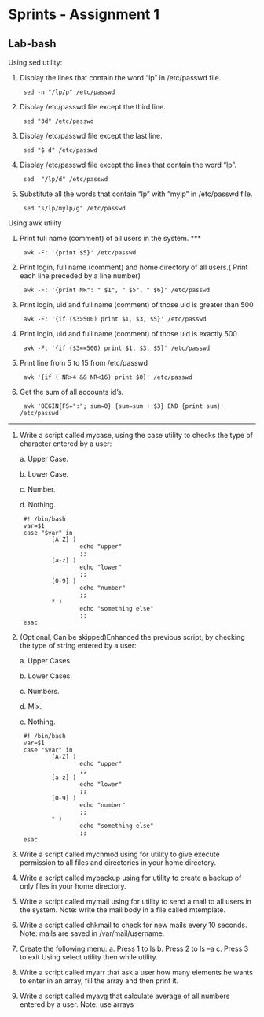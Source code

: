 # Sprints - Assignment 1
## Lab-bash

Using sed utility:


1. Display the lines that contain the word “lp” in /etc/passwd file.

        sed -n "/lp/p" /etc/passwd


2. Display /etc/passwd file except the third line.

        sed "3d" /etc/passwd


3. Display /etc/passwd file except the last line.

        sed "$ d" /etc/passwd

4. Display /etc/passwd file except the lines that contain the word “lp”.

        sed  "/lp/d" /etc/passwd


5. Substitute all the words that contain “lp” with “mylp” in /etc/passwd file.

        sed "s/lp/mylp/g" /etc/passwd


Using awk utility

1. Print full name (comment) of all users in the system.  ***

        awk -F: '{print $5}' /etc/passwd

2. Print login, full name (comment) and home directory of all users.( Print each line preceded by a line number)

        awk -F: '{print NR": " $1", " $5", " $6}' /etc/passwd

3. Print login, uid and full name (comment) of those uid is greater than 500

        awk -F: '{if ($3>500) print $1, $3, $5}' /etc/passwd

4. Print login, uid and full name (comment) of those uid is exactly 500

        awk -F: '{if ($3==500) print $1, $3, $5}' /etc/passwd


5. Print line from 5 to 15 from /etc/passwd

        awk '{if ( NR>4 && NR<16) print $0}' /etc/passwd

6. Get the sum of all accounts id’s.

        awk 'BEGIN{FS=":"; sum=0} {sum=sum + $3} END {print sum}' /etc/passwd

---------------------------------------

1. Write a script called mycase, using the case utility to checks the type of character entered by a user:

	a. Upper Case.

	b. Lower Case.

	c. Number.

	d. Nothing.

        #! /bin/bash
        var=$1
        case "$var" in
                [A-Z] )
                        echo "upper"
                        ;;
                [a-z] )
                        echo "lower"
                        ;;
                [0-9] )
                        echo "number"
                        ;;
                * )
                        echo "something else"
                        ;;
        esac


2. (Optional, Can be skipped)Enhanced the previous script, by checking the type of string entered by a user:
	
    a. Upper Cases.
	
    b. Lower Cases.
	
    c. Numbers.
	
    d. Mix.
	
    e. Nothing.

        #! /bin/bash
        var=$1
        case "$var" in
                [A-Z] )
                        echo "upper"
                        ;;
                [a-z] )
                        echo "lower"
                        ;;
                [0-9] )
                        echo "number"
                        ;;
                * )
                        echo "something else"
                        ;;
        esac


3. Write a script called mychmod using for utility to give execute permission to all files and directories in your home directory.

4. Write a script called mybackup using for utility to create a backup of only files in your home directory.

5. Write a script called mymail using for utility to send a mail to all users in the system. Note: write the mail body in a file called mtemplate.

6. Write a script called chkmail to check for new mails every 10 seconds. Note: mails are saved in /var/mail/username.

7. Create the following menu:
	a. Press 1 to ls
	b. Press 2 to ls –a
	c. Press 3 to exit
Using select utility then while utility.

8. Write a script called myarr that ask a user how many elements he wants to enter in an array, fill the array and then print it.

9. Write a script called myavg that calculate average of all numbers entered by a user. Note: use arrays

